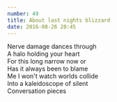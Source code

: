 ```yaml
---
number: 49
title: About last nights blizzard
date: 2016-08-26 20:45
---
```


Nerve damage dances through<br>
A halo holding your heart<br>
For this long narrow now or<br>
Has it always been to blame<br>
Me I won't watch worlds collide<br>
Into a kaleidoscope of silent<br>
Conversation pieces<br>